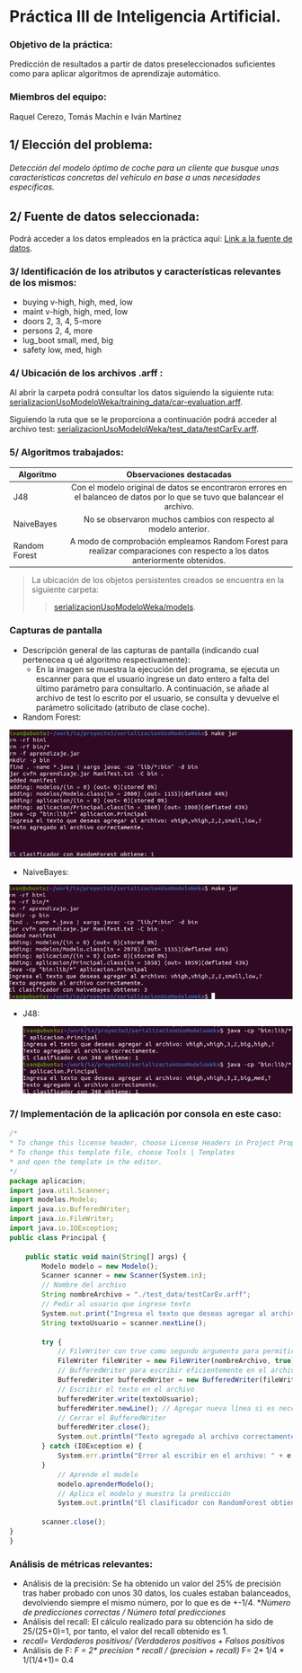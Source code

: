 # Práctica III de Inteligencia Artificial.

### Objetivo de la práctica: 
Predicción de resultados a partir de datos preseleccionados suficientes como para aplicar algoritmos de aprendizaje automático.
### Miembros del equipo:
Raquel Cerezo, Tomás Machín e Iván Martínez

## 1/ Elección del problema:
###### Detección del modelo óptimo de coche para un cliente que busque unas características concretas del vehículo en base a unas necesidades específicas.


## 2/ Fuente de datos seleccionada:
Podrá acceder a los datos empleados en la práctica aquí: [Link a la fuente de datos](https://github.com/lpfgarcia/ucipp/blob/master/uci/car-evaluation.arff).


### 3/ Identificación de los atributos y características relevantes de los mismos:

*  buying       v-high, high, med, low
*  maint        v-high, high, med, low
*  doors        2, 3, 4, 5-more
*  persons      2, 4, more
*  lug_boot     small, med, big
*  safety       low, med, high

### 4/ Ubicación de los archivos .arff :

Al abrir la carpeta podrá consultar los datos siguiendo la siguiente ruta:
[serializacionUsoModeloWeka/training_data/car-evaluation.arff]().

Siguiendo la ruta que se le proporciona a continuación podrá acceder al archivo test:
[serializacionUsoModeloWeka/test_data/testCarEv.arff]().

### 5/ Algoritmos trabajados:

| Algoritmo  | Observaciones destacadas |
| ------------- |:-------------:|
| J48     | Con el modelo original de datos se encontraron errores en el balanceo de datos por lo que se tuvo que balancear el archivo.|
|   NaiveBayes    |  No se observaron muchos cambios con respecto al modelo anterior.  |
| Random Forest     | A modo de comprobación empleamos Random Forest para realizar comparaciones con respecto a los datos anteriormente obtenidos. |

> La ubicación de los objetos persistentes creados se encuentra en la siguiente carpeta:
>
>> [serializacionUsoModeloWeka/models]().

### Capturas de pantalla
* Descripción general de las capturas de pantalla (indicando cual pertenecea q ué algoritmo respectivamente): 
    * En la imagen se muestra la ejecución del programa, se ejecuta un escanner para que el usuario ingrese un dato entero a falta del último parámetro para consultarlo. A continuación, se añade al archivo de test lo escrito por el usuario, se consulta y devuelve el parámetro solicitado (atributo de clase coche). 
* Random Forest:
  
 ![](rforest.png)
  
* NaiveBayes:
  
 ![](nbayes.png)
  
* J48:

  ![](j48.png)
### 7/ Implementación de la aplicación por consola en este caso:
~~~javascript
/*
* To change this license header, choose License Headers in Project Properties.
* To change this template file, choose Tools | Templates
* and open the template in the editor.
*/
package aplicacion;
import java.util.Scanner;
import modelos.Modelo;
import java.io.BufferedWriter;
import java.io.FileWriter;
import java.io.IOException;
public class Principal {
 
    public static void main(String[] args) {
        Modelo modelo = new Modelo();
        Scanner scanner = new Scanner(System.in);
        // Nombre del archivo
        String nombreArchivo = "./test_data/testCarEv.arff";
        // Pedir al usuario que ingrese texto
        System.out.print("Ingresa el texto que deseas agregar al archivo: ");
        String textoUsuario = scanner.nextLine();
 
        try {
            // FileWriter con true como segundo argumento para permitir la escritura al final del archivo
            FileWriter fileWriter = new FileWriter(nombreArchivo, true);
            // BufferedWriter para escribir eficientemente en el archivo
            BufferedWriter bufferedWriter = new BufferedWriter(fileWriter);
            // Escribir el texto en el archivo
            bufferedWriter.write(textoUsuario);
            bufferedWriter.newLine(); // Agregar nueva línea si es necesario
            // Cerrar el BufferedWriter
            bufferedWriter.close();
            System.out.println("Texto agregado al archivo correctamente.");
        } catch (IOException e) {
            System.err.println("Error al escribir en el archivo: " + e.getMessage());
        }
            // Aprende el modelo
            modelo.aprenderModelo();
            // Aplica el modelo y muestra la predicción
            System.out.println("El clasificador con RandomForest obtiene: " + modelo.aplicarModelo());

        scanner.close();
}
}
~~~
### Análisis de métricas relevantes:

* Análisis de la precisión: Se ha obtenido un valor del 25% de precisión tras haber probado con unos 30 datos, los cuales estaban balanceados, devolviendo siempre el mismo número, por lo que es de +-1/4.
*_Número de predicciones correctas / Número total predicciones_
* Análisis del recall: El cálculo realizado para su obtención ha sido de 25/(25+0)=1, por tanto, el valor del recall obtenido es 1.
* _recall= Verdaderos positivos/ (Verdaderos positivos + Falsos positivos_
* Análisis de F: 
_F = 2* precision * recall / (precision + recall)_
  F= 2* 1/4 * 1/(1/4+1)= 0.4
